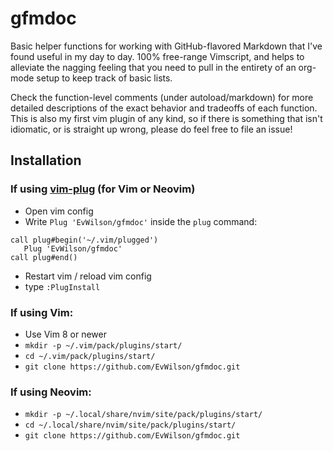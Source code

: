 # gfmdoc

Basic helper functions for working with GitHub-flavored Markdown that I've found
useful in my day to day. 100% free-range Vimscript, and helps to alleviate the
nagging feeling that you need to pull in the entirety of an org-mode setup to
keep track of basic lists.

Check the function-level comments (under autoload/markdown) for more detailed
descriptions of the exact behavior and tradeoffs of each function. This is also
my first vim plugin of any kind, so if there is something that isn't idiomatic,
or is straight up wrong, please do feel free to file an issue!

## Installation

### If using [**vim-plug**](https://github.com/junegunn/vim-plug) (for Vim or Neovim)
 * Open vim config
 * Write `Plug 'EvWilson/gfmdoc'` inside the `plug` command:
  ```vim
  call plug#begin('~/.vim/plugged')
     Plug 'EvWilson/gfmdoc'
  call plug#end()
  ```
  * Restart vim / reload vim config
  * type `:PlugInstall`

### If using **Vim**:
 * Use Vim 8 or newer
 * `mkdir -p ~/.vim/pack/plugins/start/`
 * `cd ~/.vim/pack/plugins/start/`
 * `git clone https://github.com/EvWilson/gfmdoc.git`

### If using **Neovim**:
 * `mkdir -p ~/.local/share/nvim/site/pack/plugins/start/`
 * `cd ~/.local/share/nvim/site/pack/plugins/start/`
 * `git clone https://github.com/EvWilson/gfmdoc.git`
